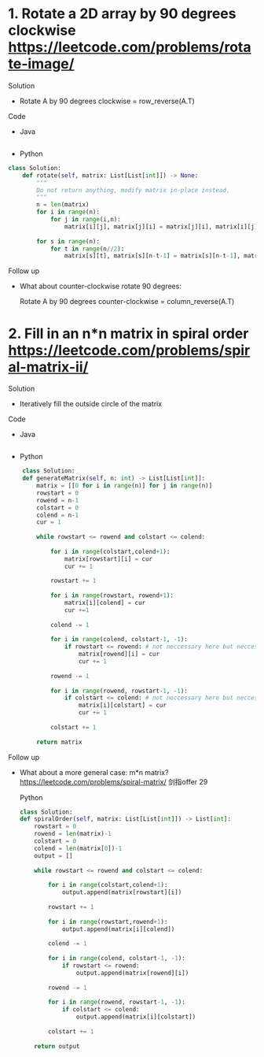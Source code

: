 # 1. Rotate a 2D array by 90 degrees clockwise https://leetcode.com/problems/rotate-image/

Solution

- Rotate A by 90 degrees clockwise = row_reverse(A.T)

Code

- Java

```java

```

- Python

```python
class Solution:
    def rotate(self, matrix: List[List[int]]) -> None:
        """
        Do not return anything, modify matrix in-place instead.
        """
        n = len(matrix)
        for i in range(n):
            for j in range(i,n):
                matrix[i][j], matrix[j][i] = matrix[j][i], matrix[i][j]
        
        for s in range(n):
            for t in range(n//2):
                matrix[s][t], matrix[s][n-t-1] = matrix[s][n-t-1], matrix[s][t]
```

Follow up

- What about counter-clockwise rotate 90 degrees:

    Rotate A by 90 degrees counter-clockwise = column_reverse(A.T)

# 2. Fill in an n*n matrix in spiral order https://leetcode.com/problems/spiral-matrix-ii/

Solution

- Iteratively fill the outside circle of the matrix 

Code

- Java

```java

```

- Python

```python
    class Solution:
    def generateMatrix(self, n: int) -> List[List[int]]:
        matrix = [[0 for i in range(n)] for j in range(n)]
        rowstart = 0
        rowend = n-1
        colstart = 0
        colend = n-1
        cur = 1
    
        while rowstart <= rowend and colstart <= colend:
            
            for i in range(colstart,colend+1):
                matrix[rowstart][i] = cur
                cur += 1
            
            rowstart += 1
            
            for i in range(rowstart, rowend+1):
                matrix[i][colend] = cur
                cur +=1
                
            colend -= 1
            
            for i in range(colend, colstart-1, -1):
                if rowstart <= rowend: # not neccessary here but neccessary in the follow-up
                    matrix[rowend][i] = cur
                    cur += 1
                
            rowend -= 1
            
            for i in range(rowend, rowstart-1, -1):
                if colstart <= colend: # not neccessary here but neccessary in the follow-up
                    matrix[i][colstart] = cur
                    cur += 1
                
            colstart += 1
            
        return matrix
```

Follow up 

- What about a more general case: m*n matrix? https://leetcode.com/problems/spiral-matrix/ 剑指offer 29

    Python

    ```python
    class Solution:
    def spiralOrder(self, matrix: List[List[int]]) -> List[int]:
        rowstart = 0
        rowend = len(matrix)-1
        colstart = 0
        colend = len(matrix[0])-1
        output = []
        
        while rowstart <= rowend and colstart <= colend:
            
            for i in range(colstart,colend+1):
                output.append(matrix[rowstart][i])
                
            rowstart += 1
            
            for i in range(rowstart,rowend+1):
                output.append(matrix[i][colend])
                
            colend -= 1
            
            for i in range(colend, colstart-1, -1):
                if rowstart <= rowend:
                    output.append(matrix[rowend][i])
                
            rowend -= 1
            
            for i in range(rowend, rowstart-1, -1):
                if colstart <= colend:
                    output.append(matrix[i][colstart])
            
            colstart += 1
            
        return output   
    ```